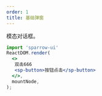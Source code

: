 ```yaml
---
order: 1
title: 基础弹窗
---
```

模态对话框。



```jsx
import 'sparrow-ui'
ReactDOM.render(
  <>
   双击666
   <sp-button>按钮点击</sp-button>
  </>,
  mountNode,
);
```